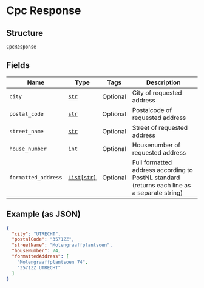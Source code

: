 
# Cpc Response

## Structure

`CpcResponse`

## Fields

| Name | Type | Tags | Description |
|  --- | --- | --- | --- |
| `city` | [`str`](../../doc/models/string-enum.md) | Optional | City of requested address |
| `postal_code` | [`str`](../../doc/models/string-enum.md) | Optional | Postalcode of requested address |
| `street_name` | [`str`](../../doc/models/string-enum.md) | Optional | Street of requested address |
| `house_number` | `int` | Optional | Housenumber of requested address |
| `formatted_address` | [`List[str]`](../../doc/models/string-enum.md) | Optional | Full formatted address according to PostNL standard (returns each line as a separate string) |

## Example (as JSON)

```json
{
  "city": "UTRECHT",
  "postalCode": "3571ZZ",
  "streetName": "Molengraaffplantsoen",
  "houseNumber": 74,
  "formattedAddress": [
    "Molengraaffplantsoen 74",
    "3571ZZ UTRECHT"
  ]
}
```

